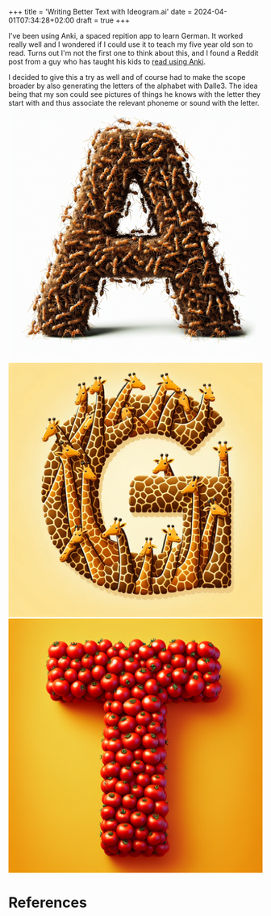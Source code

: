 +++
title = 'Writing Better Text with Ideogram.ai'
date = 2024-04-01T07:34:28+02:00
draft = true
+++

I've been using Anki, a spaced repition app to learn German. It worked really well and I wondered if I could use it to teach my five year old son to read. 
Turns out I'm not the first one to think about this, and I found a Reddit post from a  guy who has taught his kids to [read using Anki][1]. 
  
I decided to give this a try as well and of course had to make the scope broader by also generating the letters of the alphabet with Dalle3. The idea being that my son could see pictures of things he knows with the letter they start with and thus associate the relevant phoneme or sound with the letter. 
![The letter A formed of Ants](./A_Ameise_Ant.png "=350x")
![A Giraffe shaped like a G](./G_Giraffe_Giraffe.png)
![Tomatoes forming the letter T](./T_Tomate_Tomato.png)





# References
[1]: <https://www.reddit.com/r/Anki/comments/eisra4/update_on_my_daughter_and_anki/> "Reddit - Update on my daughter and Anki "